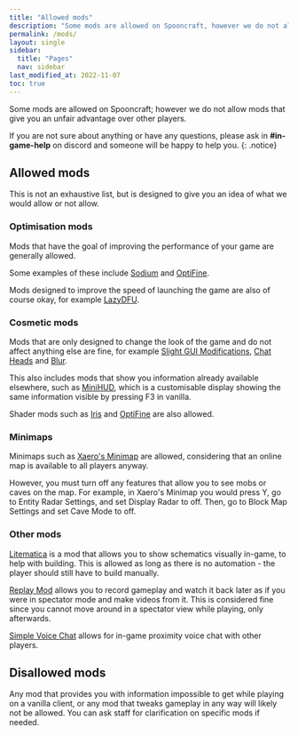 ```yaml
---
title: "Allowed mods"
description: "Some mods are allowed on Spooncraft, however we do not allow mods that give you an unfair advantage over other players."
permalink: /mods/
layout: single
sidebar:
  title: "Pages"
  nav: sidebar
last_modified_at: 2022-11-07
toc: true
---
```


Some mods are allowed on Spooncraft; however we do not allow mods that give you an unfair advantage over other players.

If you are not sure about anything or have any questions, please ask in **#in-game-help** on discord and someone will be happy to help you.
{: .notice}

## Allowed mods

This is not an exhaustive list, but is designed to give you an idea of what we would allow or not allow.

### Optimisation mods
Mods that have the goal of improving the performance of your game are generally allowed.

Some examples of these include [Sodium](https://modrinth.com/mod/sodium) and [OptiFine](https://optifine.net/home).

Mods designed to improve the speed of launching the game are also of course okay, for example [LazyDFU](https://modrinth.com/mod/lazydfu).

### Cosmetic mods
Mods that are only designed to change the look of the game and do not affect anything else are fine, for example [Slight GUI Modifications](https://modrinth.com/mod/slight-gui-modifications), [Chat Heads](https://modrinth.com/mod/chat-heads) and [Blur](https://modrinth.com/mod/blur-fabric).

This also includes mods that show you information already available elsewhere, such as [MiniHUD](https://www.curseforge.com/minecraft/mc-mods/minihud), which is a customisable display showing the same information visible by pressing F3 in vanilla.

Shader mods such as [Iris](https://irisshaders.net/) and [OptiFine](https://optifine.net/home) are also allowed.

### Minimaps
Minimaps such as [Xaero's Minimap](https://www.curseforge.com/minecraft/mc-mods/xaeros-minimap/) are allowed, considering that an online map is available to all players anyway.

However, you must turn off any features that allow you to see mobs or caves on the map. For example, in Xaero's Minimap you would press Y, go to Entity Radar Settings, and set Display Radar to off. Then, go to Block Map Settings and set Cave Mode to off.

### Other mods
[Litematica](https://www.curseforge.com/minecraft/mc-mods/litematica) is a mod that allows you to show schematics visually in-game, to help with building. This is allowed as long as there is no automation - the player should still have to build manually.

[Replay Mod](https://www.replaymod.com/download/) allows you to record gameplay and watch it back later as if you were in spectator mode and make videos from it. This is considered fine since you cannot move around in a spectator view while playing, only afterwards.

[Simple Voice Chat](https://modrinth.com/mod/simple-voice-chat) allows for in-game proximity voice chat with other players.

## Disallowed mods

Any mod that provides you with information impossible to get while playing on a vanilla client, or any mod that tweaks gameplay in any way will likely not be allowed. You can ask staff for clarification on specific mods if needed.